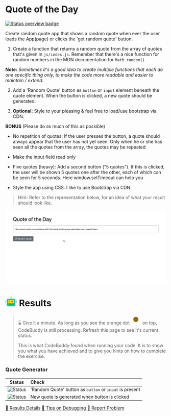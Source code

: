 # Quote of the Day
[![Status overview badge](../../blob/badges/.github/badges/main/badge.svg)](#-results)


Create random quote app that shows a random quote when ever the user loads the App(page) or clicks the 'get random quote' button.

1.  Create a function that returns a random quote from the array of
    quotes that's given in `js/index.js`. Remember that there's a nice function for
    random numbers in the MDN documentation for `Math.random()`.

**Note:** _Sometimes it's a good idea to create multiple functions that each
do one specific thing only, to make the code more readable and
easier to maintain / extend._

2.  Add a 'Random Quote' button as `button` or `input` element beneath the quote element. When the button is clicked, a new quote should be generated.

3.  **Optional:** Style to your pleasing & feel free to load/use bootstrap via CDN.


**BONUS** (Please do as much of this as possible)

- No repetition of quotes: If the user presses the button, a quote should always appear that the user has not yet seen. Only when he or she has seen all the quotes from the array, the quotes may be repeated

- Make the input field read only

- Five quotes (heavy): Add a second button ("5 quotes"). If this is clicked, the user will be shown 5 quotes one after the other, each of which can be seen for 5 seconds. Here window.setTimeout can help you

- Style the app using CSS. I like to use Bootstrap via CDN.



> Hint: Refer to the representation below, for an idea of what your result should look like.

![demo](demo.gif)

[//]: # (autograding info start)
# <img src="https://github.com/DCI-EdTech/autograding-setup/raw/main/assets/bot-large.svg" alt="" data-canonical-src="https://github.com/DCI-EdTech/autograding-setup/raw/main/assets/bot-large.svg" height="31" /> Results
> ⌛ Give it a minute. As long as you see the orange dot ![processing](https://raw.githubusercontent.com/DCI-EdTech/autograding-setup/main/assets/processing.svg) on top, CodeBuddy is still processing. Refresh this page to see it's current status.
>
> This is what CodeBuddy found when running your code. It is to show you what you have achieved and to give you hints on how to complete the exercise.


### Quote Generator

|                 Status                  | Check                                                                                    |
| :-------------------------------------: | :--------------------------------------------------------------------------------------- |
| ![Status](../../blob/badges/.github/badges/main/status0.svg) | 'Random Quote' button as `button` or `input` is present |
| ![Status](../../blob/badges/.github/badges/main/status1.svg) | New quote is generated when button is clicked |



[🔬 Results Details](../../actions)
[🐞 Tips on Debugging](https://github.com/DCI-EdTech/autograding-setup/wiki/How-to-work-with-CodeBuddy)
[📢 Report Problem](https://docs.google.com/forms/d/e/1FAIpQLSfS8wPh6bCMTLF2wmjiE5_UhPiOEnubEwwPLN_M8zTCjx5qbg/viewform?usp=pp_url&entry.652569746=Browser-QuoteOfTheDay)


[//]: # (autograding info end)